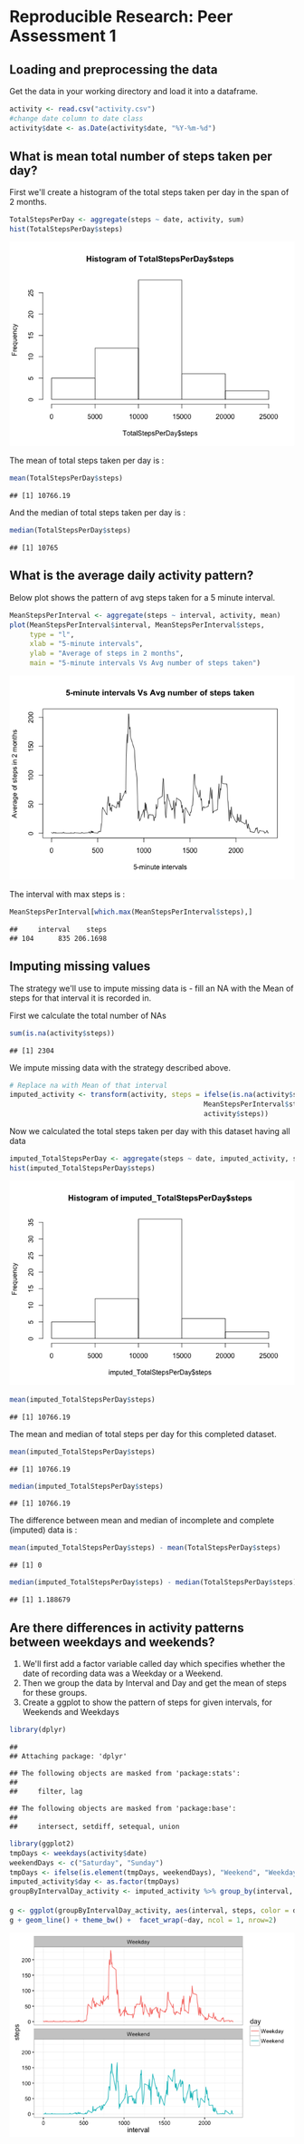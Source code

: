 # Reproducible Research: Peer Assessment 1


## Loading and preprocessing the data
Get the data in your working directory and load it into a dataframe.


```r
activity <- read.csv("activity.csv")
#change date column to date class
activity$date <- as.Date(activity$date, "%Y-%m-%d")
```


## What is mean total number of steps taken per day?
First we'll create a histogram of the total steps taken per day in the span of 2 months.


```r
TotalStepsPerDay <- aggregate(steps ~ date, activity, sum)
hist(TotalStepsPerDay$steps)
```

![](PA1_template_files/figure-html/unnamed-chunk-2-1.png)<!-- -->

The mean of total steps taken per day is :

```r
mean(TotalStepsPerDay$steps)
```

```
## [1] 10766.19
```

And the median of total steps taken per day is :

```r
median(TotalStepsPerDay$steps)
```

```
## [1] 10765
```

## What is the average daily activity pattern?
Below plot shows the pattern of avg steps taken for a 5 minute interval. 

```r
MeanStepsPerInterval <- aggregate(steps ~ interval, activity, mean)
plot(MeanStepsPerInterval$interval, MeanStepsPerInterval$steps, 
     type = "l", 
     xlab = "5-minute intervals", 
     ylab = "Average of steps in 2 months", 
     main = "5-minute intervals Vs Avg number of steps taken")
```

![](PA1_template_files/figure-html/unnamed-chunk-5-1.png)<!-- -->

The interval with max steps is :

```r
MeanStepsPerInterval[which.max(MeanStepsPerInterval$steps),]
```

```
##     interval    steps
## 104      835 206.1698
```

## Imputing missing values
The strategy we'll use to impute missing data is - fill an NA with the Mean of steps for that interval it is recorded in.

First we calculate the total number of NAs

```r
sum(is.na(activity$steps))
```

```
## [1] 2304
```

We impute missing data with the strategy described above.

```r
# Replace na with Mean of that interval 
imputed_activity <- transform(activity, steps = ifelse(is.na(activity$steps), 
                                                MeanStepsPerInterval$steps[match(activity$interval, MeanStepsPerInterval$interval)], 
                                                activity$steps))
```

Now we calculated the total steps taken per day with this dataset having all data

```r
imputed_TotalStepsPerDay <- aggregate(steps ~ date, imputed_activity, sum)
hist(imputed_TotalStepsPerDay$steps)
```

![](PA1_template_files/figure-html/unnamed-chunk-9-1.png)<!-- -->

```r
mean(imputed_TotalStepsPerDay$steps)
```

```
## [1] 10766.19
```

The mean and median of total steps per day for this completed dataset.

```r
mean(imputed_TotalStepsPerDay$steps)
```

```
## [1] 10766.19
```

```r
median(imputed_TotalStepsPerDay$steps)
```

```
## [1] 10766.19
```

The difference between mean and median of incomplete and complete (imputed) data is :

```r
mean(imputed_TotalStepsPerDay$steps) - mean(TotalStepsPerDay$steps)
```

```
## [1] 0
```

```r
median(imputed_TotalStepsPerDay$steps) - median(TotalStepsPerDay$steps)
```

```
## [1] 1.188679
```

## Are there differences in activity patterns between weekdays and weekends?
1. We'll first add a factor variable called day which specifies whether the date of recording data was a Weekday or a Weekend.
2. Then we group the data by Interval and Day and get the mean of steps for these groups.
3. Create a ggplot to show the pattern of steps for given intervals, for Weekends and Weekdays


```r
library(dplyr)
```

```
## 
## Attaching package: 'dplyr'
```

```
## The following objects are masked from 'package:stats':
## 
##     filter, lag
```

```
## The following objects are masked from 'package:base':
## 
##     intersect, setdiff, setequal, union
```

```r
library(ggplot2)
tmpDays <- weekdays(activity$date)
weekendDays <- c("Saturday", "Sunday")
tmpDays <- ifelse(is.element(tmpDays, weekendDays), "Weekend", "Weekday")
imputed_activity$day <- as.factor(tmpDays)
groupByIntervalDay_activity <- imputed_activity %>% group_by(interval, day) %>% summarise(steps = mean(steps))

g <- ggplot(groupByIntervalDay_activity, aes(interval, steps, color = day))
g + geom_line() + theme_bw() +  facet_wrap(~day, ncol = 1, nrow=2)
```

![](PA1_template_files/figure-html/unnamed-chunk-12-1.png)<!-- -->
